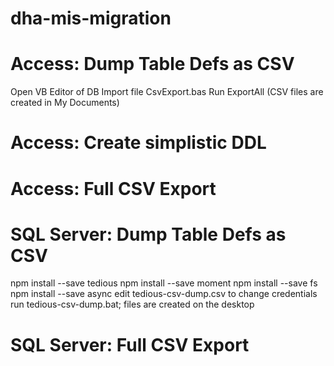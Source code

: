 # dha-mis-migration

# Access: Dump Table Defs as CSV

Open VB Editor of DB
Import file CsvExport.bas
Run ExportAll (CSV files are created in My Documents)

# Access: Create simplistic DDL

# Access: Full CSV Export 

# SQL Server: Dump Table Defs as CSV

npm install --save tedious
npm install --save moment
npm install --save fs
npm install --save async
edit tedious-csv-dump.csv to change credentials
run tedious-csv-dump.bat; files are created on the desktop

# SQL Server: Full CSV Export